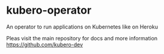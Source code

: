 # kubero-operator
An operator to run applications on Kubernetes like on Heroku

Pleas visit the main repository for docs and more information 
https://github.com/kubero-dev 
